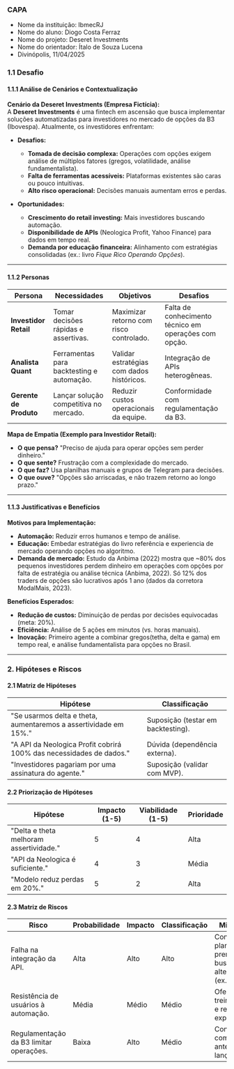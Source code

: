 ### **CAPA**
- Nome da instituição: IbmecRJ
- Nome do aluno: Diogo Costa Ferraz
- Nome do projeto: Deseret Investments
- Nome do orientador: Ítalo de Souza Lucena
- Divinópolis, 11/04/2025  

### **1.1 Desafio**  

#### **1.1.1 Análise de Cenários e Contextualização**  
**Cenário da Deseret Investments (Empresa Fictícia):**  
A **Deseret Investments** é uma fintech em ascensão que busca implementar soluções automatizadas para investidores no mercado de opções da B3 (Ibovespa). Atualmente, os investidores enfrentam:  

- **Desafios:**  
  - **Tomada de decisão complexa:** Operações com opções exigem análise de múltiplos fatores (gregos, volatilidade, análise fundamentalista).  
  - **Falta de ferramentas acessíveis:** Plataformas existentes são caras ou pouco intuitivas.  
  - **Alto risco operacional:** Decisões manuais aumentam erros e perdas.  

- **Oportunidades:**  
  - **Crescimento do retail investing:** Mais investidores buscando automação.  
  - **Disponibilidade de APIs** (Neologica Profit, Yahoo Finance) para dados em tempo real.  
  - **Demanda por educação financeira:** Alinhamento com estratégias consolidadas (ex.: livro *Fique Rico Operando Opções*). 

---  

#### **1.1.2 Personas**  
| **Persona**         | **Necessidades**                | **Objetivos**                     | **Desafios**                     |  
|---------------------|--------------------------------|----------------------------------|----------------------------------|  
| **Investidor Retail** | Tomar decisões rápidas e assertivas. | Maximizar retorno com risco controlado. | Falta de conhecimento técnico em operações com opção. |  
| **Analista Quant**   | Ferramentas para backtesting e automação. | Validar estratégias com dados históricos. | Integração de APIs heterogêneas. |  
| **Gerente de Produto** | Lançar solução competitiva no mercado. | Reduzir custos operacionais da equipe. | Conformidade com regulamentação da B3. |  

**Mapa de Empatia (Exemplo para Investidor Retail):**  
- **O que pensa?** "Preciso de ajuda para operar opções sem perder dinheiro."  
- **O que sente?** Frustração com a complexidade do mercado.  
- **O que faz?** Usa planilhas manuais e grupos de Telegram para decisões.  
- **O que ouve?** "Opções são arriscadas, e não trazem retorno ao longo prazo."  

---  

#### **1.1.3 Justificativas e Benefícios**  
**Motivos para Implementação:**  
- **Automação:** Reduzir erros humanos e tempo de análise.  
- **Educação:** Embedar estratégias do livro referência e experiencia de mercado operando opções no algoritmo.  
- **Demanda de mercado:** Estudo da Anbima (2022) mostra que ~80% dos pequenos investidores perdem dinheiro em operações com opções por falta de estratégia ou análise técnica (Anbima, 2022). Só 12% dos traders de opções são lucrativos após 1 ano (dados da corretora ModalMais, 2023).  

**Benefícios Esperados:**  
- **Redução de custos:** Diminuição de perdas por decisões equivocadas (meta: 20%).  
- **Eficiência:** Análise de 5 ações em minutos (vs. horas manuais).  
- **Inovação:** Primeiro agente a combinar gregos(tetha, delta e gama) em tempo real, e análise fundamentalista para opções no Brasil.  

---  

### **2. Hipóteses e Riscos**  

#### **2.1 Matriz de Hipóteses**  
| **Hipótese**                                      | **Classificação**      |  
|---------------------------------------------------|-----------------------|  
| "Se usarmos delta e theta, aumentaremos a assertividade em 15%." | Suposição (testar em backtesting). |  
| "A API da Neologica Profit cobrirá 100% das necessidades de dados." | Dúvida (dependência externa). |  
| "Investidores pagariam por uma assinatura do agente." | Suposição (validar com MVP). |  

#### **2.2 Priorização de Hipóteses**  
| **Hipótese**                                      | **Impacto (1-5)** | **Viabilidade (1-5)** | **Prioridade** |  
|---------------------------------------------------|------------------|---------------------|--------------|  
| "Delta e theta melhoram assertividade."           | 5                | 4                   | Alta         |  
| "API da Neologica é suficiente."                  | 4                | 3                   | Média        |  
| "Modelo reduz perdas em 20%."                     | 5                | 2                   | Alta         |  

#### **2.3 Matriz de Riscos**  
| **Risco**                            | **Probabilidade** | **Impacto** | **Classificação** | **Mitigação** |  
|--------------------------------------|------------------|------------|------------------|--------------|  
| Falha na integração da API.          | Alta             | Alto       | Alto             | Contratar plano premium ou buscar alternativas (ex.: Brapi). |  
| Resistência de usuários à automação. | Média            | Médio      | Médio            | Oferecer treinamentos e relatórios explicativos. |  
| Regulamentação da B3 limitar operações. | Baixa          | Alto       | Médio            | Consultar compliance antes do lançamento. |  

